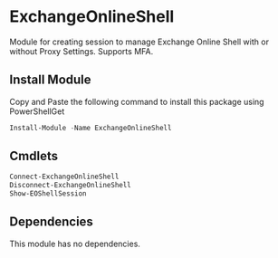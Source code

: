 # ExchangeOnlineShell
Module for creating session to manage Exchange Online Shell with or without Proxy Settings. Supports MFA.

## Install Module
Copy and Paste the following command to install this package using PowerShellGet
```powershell
Install-Module -Name ExchangeOnlineShell 
```
## Cmdlets
```powershell
Connect-ExchangeOnlineShell 
Disconnect-ExchangeOnlineShell 
Show-EOShellSession
```

## Dependencies
This module has no dependencies.
